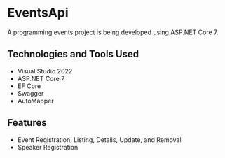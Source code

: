 # EventsApi
A programming events project is being developed using ASP.NET Core 7.

## Technologies and Tools Used
- Visual Studio 2022
- ASP.NET Core 7
- EF Core
- Swagger
- AutoMapper

## Features
- Event Registration, Listing, Details, Update, and Removal
- Speaker Registration